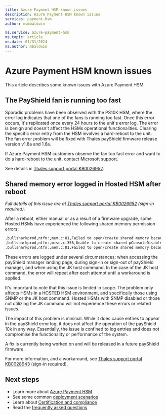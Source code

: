 ```yaml
---
title: Azure Payment HSM known issues
description: Azure Payment HSM known issues
services: payment-hsm
author: msmbaldwin

ms.service: azure-payment-hsm
ms.topic: article
ms.date: 01/31/2024
ms.author: mbaldwin
---
```


# Azure Payment HSM known issues

This article describes some known issues with Azure Payment HSM.

## The PayShield fan is running too fast

Sporadic problems have been observed with the PS10K HSM, where the error log indicates that one of the fans is running too fast. Once this error occurs, it's replicated once every 24 hours to the unit's error log. The error is benign and doesn't affect the HSMs operational functionalities. Clearing the specific error entry from the HSM involves a hard-reboot to the unit. The fan error problem will be fixed with Thales payShield firmware release version v1.8a and 1.6a.  

If Azure Payment HSM customers observe the fan too fast error and want to do a hard-reboot to the unit, contact Microsoft support.

See details in [Thales support portal KB0026952](https://supportportal.thalesgroup.com/csm?sys_kb_id=6fe423cec319259063ec26359901310c&id=kb_article_view&sysparm_rank=1&sysparm_tsqueryId=18143570dba96d544f917828f496190c&sysparm_article=KB0026952).

## Shared memory error logged in Hosted HSM after reboot

*Full details of this issue are at [Thales support portal KB0026952](https://supportportal.thalesgroup.com/csm?id=kb_article_view&sys_kb_id=ae8f0d9283b41a10fc177e126daad306&sysparm_article=KB0028943) (sign-in required).*

After a reboot, either manual or as a result of a firmware upgrade, some Hosted HSMs have experienced the following shared memory permission errors:

```bash
,bullsharkprod,ntfn:,mem.c:81,Failed to open/create shared memory because Permission denied
,bullsharkprod,ntfn:,misc.c:356,Unable to create shared pConsoleDisabledByGUI because No such file or directory
,bullsharkprod,ntfn:,mem.c:81,Failed to open/create shared memory because Permission denied
```

These errors are logged under several circumstances: when accessing the payShield manager landing page, during sign-in or sign-out of payShield manager, and when using the JK host command. In the case of the JK host command, the error will repeat after each attempt until a workaround is applied.

It's important to note that this issue is limited in scope. The problem only affects HSMs in a HOSTED HSM environment, and specifically those using SNMP or the JK host command. Hosted HSMs with SNMP disabled or those not utilizing the JK command will not experience these errors or related issues.

The impact of this problem is minimal. While it does cause entries to appear in the payShield error log, it does not affect the operation of the payShield 10k in any way. Essentially, the issue is confined to log entries and does not compromise the functionality or performance of the system.

A fix is currently being worked on and will be released in a future payShield firmware.

For more information, and a workaround, see [Thales support portal KB0028943](https://supportportal.thalesgroup.com/csm?id=kb_article_view&sys_kb_id=ae8f0d9283b41a10fc177e126daad306&sysparm_article=KB0028943) (sign-in required).

## Next steps

- Learn more about [Azure Payment HSM](overview.md)
- See some common [deployment scenarios](deployment-scenarios.md)
- Learn about [Certification and compliance](certification-compliance.md)
- Read the [frequently asked questions](faq.yml)
